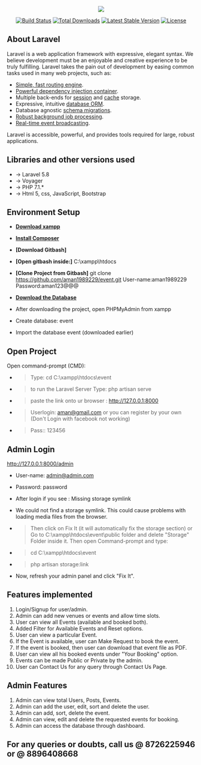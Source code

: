 <p align="center"><img src="https://laravel.com/assets/img/components/logo-laravel.svg"></p>

<p align="center">
<a href="https://travis-ci.org/laravel/framework"><img src="https://travis-ci.org/laravel/framework.svg" alt="Build Status"></a>
<a href="https://packagist.org/packages/laravel/framework"><img src="https://poser.pugx.org/laravel/framework/d/total.svg" alt="Total Downloads"></a>
<a href="https://packagist.org/packages/laravel/framework"><img src="https://poser.pugx.org/laravel/framework/v/stable.svg" alt="Latest Stable Version"></a>
<a href="https://packagist.org/packages/laravel/framework"><img src="https://poser.pugx.org/laravel/framework/license.svg" alt="License"></a>
</p>

## About Laravel

Laravel is a web application framework with expressive, elegant syntax. We believe development must be an enjoyable and creative experience to be truly fulfilling. Laravel takes the pain out of development by easing common tasks used in many web projects, such as:

- [Simple, fast routing engine](https://laravel.com/docs/routing).
- [Powerful dependency injection container](https://laravel.com/docs/container).
- Multiple back-ends for [session](https://laravel.com/docs/session) and [cache](https://laravel.com/docs/cache) storage.
- Expressive, intuitive [database ORM](https://laravel.com/docs/eloquent).
- Database agnostic [schema migrations](https://laravel.com/docs/migrations).
- [Robust background job processing](https://laravel.com/docs/queues).
- [Real-time event broadcasting](https://laravel.com/docs/broadcasting).

Laravel is accessible, powerful, and provides tools required for large, robust applications.

## Libraries and other versions used

- -> Laravel 5.8
- -> Voyager 
- -> PHP 7.1.*
- -> Html 5, css, JavaScript, Bootstrap

## Environment Setup

- **[Download xampp](https://www.apachefriends.org/xampp-files/7.1.27/xampp-windows-x64-7.1.27-1-VC14-installer.exe)**
- **[Install Composer](https://getcomposer.org/Composer-Setup.exe)**
- **[Download Gitbash]**
- **[Open gitbash inside:]** C:\xampp\htdocs
- **[Clone Project from Gitbash]** git clone https://github.com/aman1989229/event.git
User-name:aman1989229
Password:aman123@@@
- **[Download the Database](https://drive.google.com/open?id=1f03LbB9aE3PvXGcGEIGw2YLQw7J1GpQV)**

- After downloading the project, open PHPMyAdmin from xampp
- Create database: event
- Import the database event (downloaded earlier)

## Open Project

Open command-prompt (CMD):
- > Type: cd C:\xampp\htdocs\event
- > to run the Laravel Server Type: php artisan serve
- > paste the link onto ur browser : http://127.0.0.1:8000
- > Userlogin: aman@gmail.com  or you can register by your own (Don't Login with facebook not working) 
- >Pass:: 123456

## Admin Login

http://127.0.0.1:8000/admin

- User-name: admin@admin.com
- Password: password

- After login if you see : Missing storage symlink
- We could not find a storage symlink. This could cause problems with loading media files from the browser.
- >Then click on Fix It (it will automatically fix the storage section) or Go to  C:\xampp\htdocs\event\public folder and delete "Storage" Folder inside it. Then open Command-prompt and type:
- > cd  C:\xampp\htdocs\event
- > php artisan storage:link

- Now, refresh your admin panel and click "Fix It".



## Features implemented

1. Login/Signup for user/admin.
2. Admin can add new venues or events and allow time slots.
3. User can view all Events (available and booked both).
4. Added Filter for Available Events and Reset options.
5. User can view a particular Event.
6. If the Event is available, user can Make Request to book the event.
7. If the event is booked, then user can download that event file as PDF.
8. User can view all his booked events under "Your Booking" option.
9. Events can be made Public or Private by the admin.
10. User can Contact Us for any query through Contact Us Page.


## Admin Features

1. Admin can view total Users, Posts, Events.
2. Admin can add the user, edit, sort and delete the user.
3. Admin can add, sort, delete the event.
4. Admin can view, edit and delete the requested events for booking.
5. Admin can access the database through dashboard.


## For any queries or doubts, call us @ 8726225946 or @ 8896408668